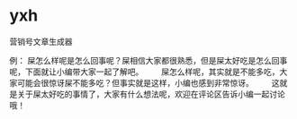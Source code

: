 # yxh
营销号文章生成器

例：
屎怎么样呢是怎么回事呢？屎相信大家都很熟悉，但是屎太好吃是怎么回事呢，下面就让小编带大家一起了解吧。
　　屎怎么样呢，其实就是不能多吃，大家可能会很惊讶屎不能多吃？但事实就是这样，小编也感到非常惊讶。
　　这就是关于屎太好吃的事情了，大家有什么想法呢，欢迎在评论区告诉小编一起讨论哦！
